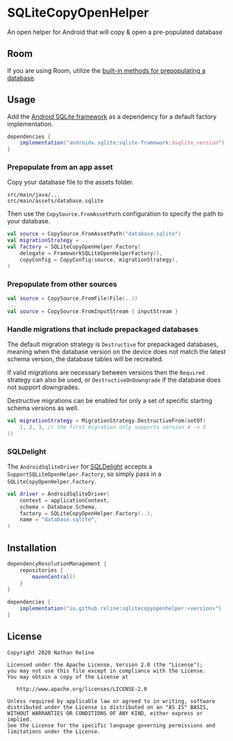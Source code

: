 # SQLiteCopyOpenHelper
An open helper for Android that will copy &amp; open a pre-populated database

## Room

If you are using Room, utilize the [built-in methods for prepopulating a database](https://developer.android.com/training/data-storage/room/prepopulate).


## Usage

Add the [Android SQLite framework](https://developer.android.com/jetpack/androidx/releases/sqlite) as a dependency for a default factory implementation.

```groovy
dependencies {
    implementation("androidx.sqlite:sqlite-framework:$sqlite_version")
}
```

### Prepopulate from an app asset

Copy your database file to the assets folder.
```
src/main/java/...
src/main/assets/database.sqlite
```

Then use the `CopySource.FromAssetPath` configuration to specify the path to your database.
```kotlin
val source = CopySource.FromAssetPath("database.sqlite")
val migrationStrategy = ..
val factory = SQLiteCopyOpenHelper.Factory(
    delegate = FrameworkSQLiteOpenHelperFactory(),
    copyConfig = CopyConfig(source, migrationStrategy),
)
```

### Prepopulate from other sources

```kotlin
val source = CopySource.FromFile(File(..))
...
val source = CopySource.FromInputStream { inputStream }
```

### Handle migrations that include prepackaged databases

The default migration strategy is `Destructive` for prepackaged databases, meaning when the database
version on the device does not match the latest schema version, the database tables will be
recreated.

If valid migrations are necessary between versions then the `Required` strategy can also be used, or
`DestructiveOnDowngrade` if the database does not support downgrades.

Destructive migrations can be enabled for only a set of specific starting schema versions as well.
```kt
val migrationStrategy = MigrationStrategy.DestructiveFrom(setOf(
    1, 2, 3, // the first migration only supports version 4 -> 5 
))
```

### SQLDelight

The `AndroidSqliteDriver` for [SQLDelight](https://github.com/cashapp/sqldelight) accepts a `SupportSQLiteOpenHelper.Factory`, so simply pass
in a `SQLiteCopyOpenHelper.Factory`.
```kotlin
val driver = AndroidSqliteDriver(
    context = applicationContext,
    schema = Database.Schema,
    factory = SQLiteCopyOpenHelper.Factory(..),
    name = "database.sqlite",
)
```

## Installation

```groovy
dependencyResolutionManagement {
    repositories {
        mavenCentral()
    }
}

dependencies {
    implementation("io.github.reline:sqlitecopyopenhelper:<version>")
}
```

License
--------

    Copyright 2020 Nathan Reline

    Licensed under the Apache License, Version 2.0 (the "License");
    you may not use this file except in compliance with the License.
    You may obtain a copy of the License at

       http://www.apache.org/licenses/LICENSE-2.0

    Unless required by applicable law or agreed to in writing, software
    distributed under the License is distributed on an "AS IS" BASIS,
    WITHOUT WARRANTIES OR CONDITIONS OF ANY KIND, either express or implied.
    See the License for the specific language governing permissions and
    limitations under the License.
